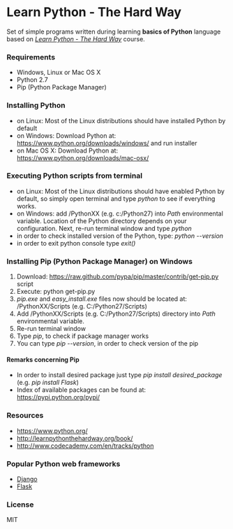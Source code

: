 Learn Python - The Hard Way
=========================
Set of simple programs written during learning **basics of Python** language based on *[Learn Python - The Hard Way](http://learnpythonthehardway.org/book/)* course.
### Requirements
* Windows, Linux or Mac OS X
* Python 2.7
* Pip (Python Package Manager)

### Installing Python
* on Linux: Most of the Linux distributions should have installed Python by default
* on Windows: Download Python at: https://www.python.org/downloads/windows/ and run installer
* on Mac OS X: Download Python at: https://www.python.org/downloads/mac-osx/

### Executing Python scripts from terminal
* on Linux: Most of the Linux distributions should have enabled Python by default, so simply open terminal and type *python* to see if everything works.
* on Windows: add /PythonXX (e.g. c:/Python27) into *Path* environmental variable. Location of the Python directory depends on your configuration. Next, re-run terminal window and type *python*
* in order to check installed version of the Python, type: *python --version*
* in order to exit python console type *exit()*

### Installing Pip (Python Package Manager) on Windows
1. Download: https://raw.github.com/pypa/pip/master/contrib/get-pip.py script
2. Execute: python get-pip.py
3. *pip.exe* and *easy_install.exe* files now should be located at: /PythonXX/Scripts (e.g. C:/Python27/Scripts)
4. Add /PythonXX/Scripts (e.g. C:/Python27/Scripts) directory into *Path* environmental variable.
5. Re-run terminal window
6. Type *pip*, to check if package manager works
7. You can type *pip --version*, in order to check version of the pip

#### Remarks concerning Pip
* In order to install desired package just type *pip install desired_package* (e.g. *pip install Flask*)
* Index of available packages can be found at: https://pypi.python.org/pypi/

### Resources
* https://www.python.org/
* http://learnpythonthehardway.org/book/
* http://www.codecademy.com/en/tracks/python

### Popular Python web frameworks
* [Django](https://www.djangoproject.com/)
* [Flask](http://flask.pocoo.org/)

### License
MIT
